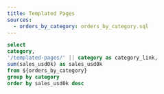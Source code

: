 ```yaml
---
title: Templated Pages
sources:
  - orders_by_category: orders_by_category.sql
---
```


```sql categories
select
category,
'/templated-pages/' || category as category_link,
sum(sales_usd0k) as sales_usd0k
from ${orders_by_category}
group by category
order by sales_usd0k desc
```

<DataTable data={categories} rows=1>
	<Column id=category_link contentType=link />
</DataTable>
